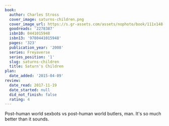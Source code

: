 ```yaml
---
book:
  author: Charles Stross
  cover_image: saturns-children.png
  cover_image_url: https://s.gr-assets.com/assets/nophoto/book/111x148-bcc042a9c91a29c1d680899eff700a03.png
  goodreads: '2278387'
  isbn10: 0441015948
  isbn13: '9780441015948'
  pages: '323'
  publication_year: '2008'
  series: Freyaverse
  series_position: '1'
  slug: saturns-children
  title: Saturn's Children
plan:
  date_added: '2015-04-09'
review:
  date_read: 2017-11-19
  date_started: null
  did_not_finish: false
  rating: 4
---
```


Post-human world sexbots vs post-human world butlers, man. It's so much better than it sounds.
